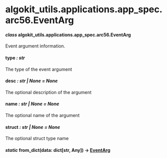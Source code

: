 # algokit_utils.applications.app_spec.arc56.EventArg

#### *class* algokit_utils.applications.app_spec.arc56.EventArg

Event argument information.

#### type *: str*

The type of the event argument

#### desc *: str | None* *= None*

The optional description of the argument

#### name *: str | None* *= None*

The optional name of the argument

#### struct *: str | None* *= None*

The optional struct type name

#### *static* from_dict(data: dict[str, Any]) → [EventArg](#algokit_utils.applications.app_spec.arc56.EventArg)
